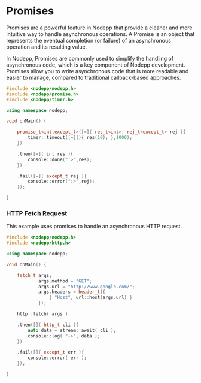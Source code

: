 # Promises

Promises are a powerful feature in Nodepp that provide a cleaner and more intuitive way to handle asynchronous operations. A Promise is an object that represents the eventual completion (or failure) of an asynchronous operation and its resulting value.

In Nodepp, Promises are commonly used to simplify the handling of asynchronous code, which is a key component of Nodepp development. Promises allow you to write asynchronous code that is more readable and easier to manage, compared to traditional callback-based approaches.

```cpp
#include <nodepp/nodepp.h>
#include <nodepp/promise.h>
#include <nodepp/timer.h>

using namespace nodepp;

void onMain() {

    promise_t<int,except_t>([=]( res_t<int>, rej_t<except_t> rej ){
        timer::timeout([=](){ res(10); },1000);
    })

    .then([=]( int res ){
        console::done(":>",res);
    })

    .fail([=]( except_t rej ){
        console::error(":>",rej);
    });

}
```

###  HTTP Fetch Request
This example uses promises to handle an asynchronous HTTP request.

```cpp
#include <nodepp/nodepp.h>
#include <nodepp/http.h>

using namespace nodepp;

void onMain() {

    fetch_t args;
            args.method = "GET";
            args.url = "http://www.google.com/";
            args.headers = header_t({
                { "Host", url::host(args.url) }
            });

    http::fetch( args )

    .then([]( http_t cli ){
        auto data = stream::await( cli );
        console::log( "->", data );
    })

    .fail([]( except_t err ){
        console::error( err );
    });

}
```
